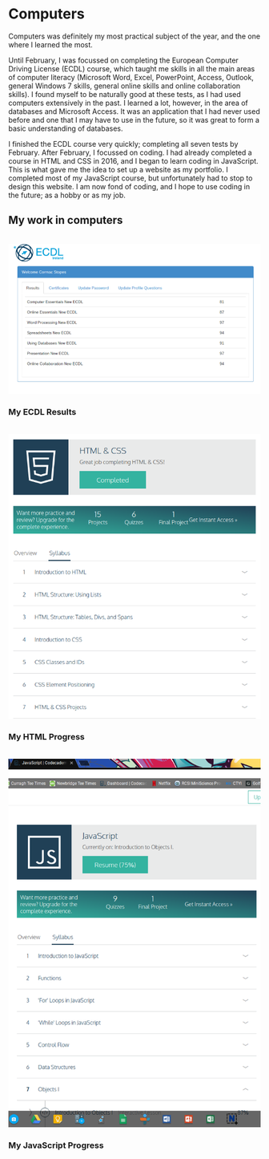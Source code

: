 
<html>
  <body>
  <h1>Computers</h1>
    <p>Computers was definitely my most practical subject of the year, and the one where I learned the most.</p>
    <p>Until February, I was focussed on completing the European Computer Driving License (ECDL) course, which taught me skills in all the main areas of computer literacy (Microsoft Word, Excel, PowerPoint, Access, Outlook, general Windows 7 skills, general online skills and online collaboration skills). I found myself to be naturally good at these tests, as I had used computers extensively in the past. I learned a lot, however, in the area of databases and Microsoft Access. It was an application that I had never used before and one that I may have to use in the future, so it was great to form a basic understanding of databases.</p>
    <p>I finished the ECDL course very quickly; completing all seven tests by February. After February, I focussed on coding. I had already completed a course in HTML and CSS in 2016, and I began to learn coding in JavaScript. This is what gave me the idea to set up a website as my portfolio. I completed most of my JavaScript course, but unfortunately had to stop to design this website. I am now fond of coding, and I hope to use coding in the future; as a hobby or as my job.</p>
    <h2>My work in computers</h2><br>
      <img src = "/pictures/Screenshot 2017-04-04 at 19.35.59.png" alt = "ECDL Results"><h3>My ECDL Results</h3><br>
      <img src = "/pictures/Screenshot 2017-04-05 at 19.38.04.png"><h3>My HTML Progress</h3><br>
      <img src = "/pictures/Screenshot 2017-05-24 at 18.11.56-1495645995895.png"><h3>My JavaScript Progress</h3>

  </body>
</html>
